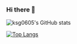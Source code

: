 ### Hi there 👋

<!--
**ksg0605/ksg0605** is a ✨ _special_ ✨ repository because its `README.md` (this file) appears on your GitHub profile.

Here are some ideas to get you started:

- 🔭 I’m currently working on ...
- 🌱 I’m currently learning ...
- 👯 I’m looking to collaborate on ...
- 🤔 I’m looking for help with ...
- 💬 Ask me about ...
- 📫 How to reach me: ...
- 😄 Pronouns: ...
- ⚡ Fun fact: ...
-->
![ksg0605's GitHub stats](https://github-readme-stats.vercel.app/api?username=ksg0605&show_icons=true)

  
[![Top Langs](https://github-readme-stats.vercel.app/api/top-langs/?username=ksg0605)](https://github.com/anuraghazra/github-readme-stats)
